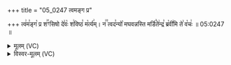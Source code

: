 +++
title = "05_0247 त्वमङ्ग प्र"

+++
त्व꣢म꣣ङ्ग꣡ प्र श꣢꣯ꣳसिषो दे꣣वः꣡ श꣢विष्ठ꣣ म꣡र्त्य꣢म्। न꣢꣫ त्वद꣣न्यो꣡ मघवन्नस्ति मर्डि꣣ते꣢न्द्र꣣ ब्र꣡वी꣢मि ते꣣ व꣡चः꣢ ॥ 05:0247 ॥

<details><summary>मूलम् (VC)</summary>

त्व꣢म꣣ङ्ग꣡ प्र श꣢꣯ꣳसिषो दे꣣वः꣡ श꣢विष्ठ꣣ म꣡र्त्य꣢म् । न꣢꣫ त्वद꣣न्यो꣡ म꣢घवन्नस्ति मर्डि꣣ते꣢न्द्र꣣ ब्र꣡वी꣢मि ते꣣ व꣡चः꣢ ॥२४७॥
</details>

<details><summary>विस्वर-मूलम् (VC)</summary>

त्वमङ्ग प्र शꣳसिषो देवः शविष्ठ मर्त्यम् । न त्वदन्यो मघवन्नस्ति मर्डितेन्द्र ब्रवीमि ते वचः ॥२४७॥
</details>